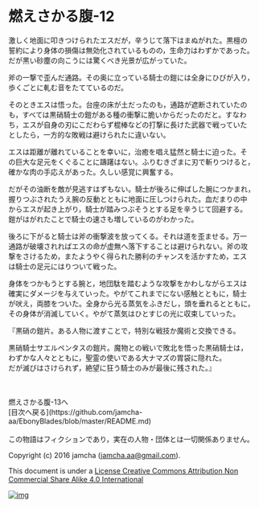 # 燃えさかる腹-12

激しく地面に叩きつけられたエスだが，辛うじて落下はまぬがれた。黒檀の  
誓約により身体の損傷は無効化されているものの，生命力はわずかであった。  
だが黒い砂塵の向こうには驚くべき光景が広がっていた。  

斧の一撃で歪んだ通路。その奥に立っている騎士の鎧には全身にひびが入り，  
歩くごとに軋む音をたてているのだ。  

そのときエスは悟った。台座の床が土だったのも，通路が遮断されていたの  
も，すべては黒硝騎士の鎧がある種の衝撃に脆いからだったのだと。すなわ  
ち，エスが自身の刃にこだわらず棍棒などの打撃に長けた武器で戦っていた  
としたら，一方的な敗戦は避けられたに違いない。  

エスは距離が離れていることを幸いに，治癒を唱え猛然と騎士に迫った。そ  
の巨大な足元をくぐることに躊躇はない。ふりむきざまに刃で斬りつけると，  
確かな肉の手応えがあった。久しい感覚に興奮する。  

だがその油断を敵が見逃すはずもない。騎士が後ろに伸ばした腕につかまれ，  
握りつぶされたうえ腕の反動とともに地面に圧しつけられた。血だまりの中  
からエスが起き上がり，騎士が踏みつぶそうとする足を辛うじて回避する。  
鎧がはがれたことで騎士の速さも増しているのがわかった。  

後ろに下がると騎士は斧の衝撃波を放ってくる。それは道を歪ませる。万一  
通路が破壊されればエスの命が虚無へ落下することは避けられない。斧の攻  
撃をさけるため，またようやく得られた勝利のチャンスを活かすため，エス  
は騎士の足元にはりついて戦った。  

身体をつかもうとする腕と，地団駄を踏むような攻撃をかわしながらエスは  
確実にダメージを与えていった。やがてこれまでにない感触とともに，騎士  
が吠え，両膝をついた。全身から光る蒸気をふきだし，頭を垂れるとともに，  
その身体が消滅していく。やがて蒸気はひとすじの光に収束していった。  

『黒硝の鎧片。ある人物に渡すことで，特別な戦技か魔術と交換できる。  

黒硝騎士サエルペンタスの鎧片。魔物との戦いで敗北を悟った黒硝騎士は，  
わずかな人々とともに，聖霊の使いである大ナマズの胃袋に隠れた。  
だが滅びはさけられず，絶望に狂う騎士のみが最後に残された。』  

<br>  
<br>  
燃えさかる腹-13へ  

<br>  
[目次へ戻る](https://github.com/jamcha-aa/EbonyBlades/blob/master/README.md)  
<br>  
<br>  
この物語はフィクションであり，実在の人物・団体とは一切関係ありません。  

Copyright (c) 2016 jamcha (jamcha.aa@gmail.com).  

This document is under a [License Creative Commons Attribution Non Commercial Share Alike 4.0 International](http://creativecommons.org/licenses/by-nc-sa/4.0/deed)  

[![img](http://i.creativecommons.org/l/by-nc-sa/3.0/80x15.png)](http://creativecommons.org/licenses/by-nc-sa/4.0/deed)